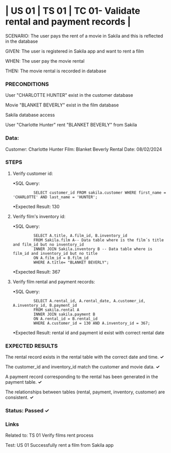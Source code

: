 # | US 01 | TS 01 | TC 01- Validate rental and payment records | #

SCENARIO: The user pays the rent of a movie in Sakila and this is reflected in the database

GIVEN: The user is registered in Sakila app and want to rent a film

WHEN: The user pay the movie rental

THEN: The movie rental is recorded in database

### PRECONDITIONS ###

User "CHARLOTTE HUNTER" exist in the customer database

Movie "BLANKET BEVERLY" exist in the film database

Sakila database access

User "Charlotte Hunter" rent "BLANKET BEVERLY" from Sakila 

### Data: ###

Customer: Charlotte Hunter
Film: Blanket Beverly
Rental Date: 08/02/2024

### STEPS ###

1. Verify customer id:

    •SQL Query:
   
                SELECT customer_id FROM sakila.customer WHERE first_name = 'CHARLOTTE' AND last_name = 'HUNTER';
   
     •Expected Result: 130
   
3. Verify film's inventory id:

    •SQL Query:
   
                SELECT A.title, A.film_id, B.inventory_id
                FROM Sakila.film A-- Data table where is the film´s title and film_id but no inventory_id
                INNER JOIN Sakila.inventory B -- Data table where is film_id and inventory_id but no title
                ON A.film_id = B.film_id
                WHERE A.title= "BLANKET BEVERLY";

     •Expected Result: 367
   
5. Verify film rental and payment records:

    •SQL Query:
   
                SELECT A.rental_id, A.rental_date, A.customer_id, A.inventory_id, B.payment_id
                FROM sakila.rental A
                INNER JOIN sakila.payment B
                ON A.rental_id = B.rental_id
                WHERE A.customer_id = 130 AND A.inventory_id = 367;
   
      •Expected Result: rental id and payment id exist with correct rental date
   
### EXPECTED RESULTS ###

The rental record exists in the rental table with the correct date and time.      **✓**

The customer_id and inventory_id match the customer and movie data.      **✓**

A payment record corresponding to the rental has been generated in the payment table.      **✓**

The relationships between tables (rental, payment, inventory, customer) are consistent.      **✓**

### Status: Passed ✓ ###

### Links ###

Related to: TS 01 Verify films rent process

Test: US 01 Successfully rent a film from Sakila app

